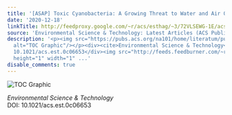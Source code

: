 ```yaml
---
title: '[ASAP] Toxic Cyanobacteria: A Growing Threat to Water and Air Quality'
date: '2020-12-18'
linkTitle: http://feedproxy.google.com/~r/acs/esthag/~3/72VLSEWG-1E/acs.est.0c06653
source: 'Environmental Science & Technology: Latest Articles (ACS Publications)'
description: '<p><img src="https://pubs.acs.org/na101/home/literatum/publisher/achs/journals/content/esthag/0/esthag.ahead-of-print/acs.est.0c06653/20201218/images/medium/es0c06653_0005.gif"
  alt="TOC Graphic"/></p><div><cite>Environmental Science & Technology</cite></div><div>DOI:
  10.1021/acs.est.0c06653</div><img src="http://feeds.feedburner.com/~r/acs/esthag/~4/72VLSEWG-1E"
  height="1" width="1" ...'
disable_comments: true
---
```

<p><img src="https://pubs.acs.org/na101/home/literatum/publisher/achs/journals/content/esthag/0/esthag.ahead-of-print/acs.est.0c06653/20201218/images/medium/es0c06653_0005.gif" alt="TOC Graphic"/></p><div><cite>Environmental Science & Technology</cite></div><div>DOI: 10.1021/acs.est.0c06653</div><img src="http://feeds.feedburner.com/~r/acs/esthag/~4/72VLSEWG-1E" height="1" width="1" ...